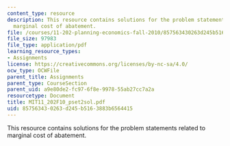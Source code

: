 ```yaml
---
content_type: resource
description: This resource contains solutions for the problem statements related to
  marginal cost of abatement.
file: /courses/11-202-planning-economics-fall-2010/857563430263d245b5163883b6564415_MIT11_202F10_pset2sol.pdf
file_size: 97983
file_type: application/pdf
learning_resource_types:
- Assignments
license: https://creativecommons.org/licenses/by-nc-sa/4.0/
ocw_type: OCWFile
parent_title: Assignments
parent_type: CourseSection
parent_uid: a9e80de2-fc97-6f8e-9978-55ab27cc7a2a
resourcetype: Document
title: MIT11_202F10_pset2sol.pdf
uid: 85756343-0263-d245-b516-3883b6564415
---
```

This resource contains solutions for the problem statements related to marginal cost of abatement.